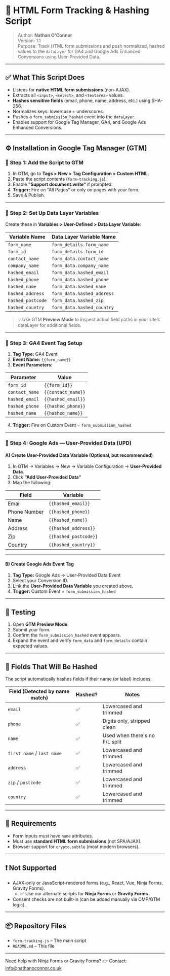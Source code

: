 # 📩 HTML Form Tracking & Hashing Script

> Author: **Nathan O'Connor**  
> Version: 1.1  
> Purpose: Track HTML form submissions and push normalized, hashed values to the `dataLayer` for GA4 and Google Ads Enhanced Conversions using User-Provided Data.

---

## ✅ What This Script Does

- Listens for **native HTML form submissions** (non-AJAX).
- Extracts all `<input>`, `<select>`, and `<textarea>` values.
- **Hashes sensitive fields** (email, phone, name, address, etc.) using SHA-256.
- Normalizes keys: lowercase + underscores.
- Pushes a `form_submission_hashed` event into the `dataLayer`.
- Enables support for Google Tag Manager, GA4, and Google Ads Enhanced Conversions.

---

## ⚙️ Installation in Google Tag Manager (GTM)

### 📄 Step 1: Add the Script to GTM

1. In GTM, go to **Tags > New > Tag Configuration > Custom HTML**.
2. Paste the script contents (`form-tracking.js`).
3. Enable **"Support document.write"** if prompted.
4. **Trigger:** Fire on "All Pages" or only on pages with your form.
5. Save & Publish.

---

### 🧠 Step 2: Set Up Data Layer Variables

Create these in **Variables > User-Defined > Data Layer Variable**:

| Variable Name      | Data Layer Variable Name        |
|--------------------|----------------------------------|
| `form_name`        | `form_details.form_name`        |
| `form_id`          | `form_details.form_id`          |
| `contact_name`     | `form_data.contact_name`        |
| `company_name`     | `form_data.company_name`        |
| `hashed_email`     | `form_data.hashed_email`        |
| `hashed_phone`     | `form_data.hashed_phone`        |
| `hashed_name`      | `form_data.hashed_name`         |
| `hashed_address`   | `form_data.hashed_address`      |
| `hashed_postcode`  | `form_data.hashed_zip`          |
| `hashed_country`   | `form_data.hashed_country`      |

> 💡 Use GTM **Preview Mode** to inspect actual field paths in your site’s dataLayer for additional fields.

---

### 🧾 Step 3: GA4 Event Tag Setup

1. **Tag Type:** GA4 Event
2. **Event Name:** `{{form_name}}`
3. **Event Parameters:**

| Parameter         | Value                      |
|-------------------|----------------------------|
| `form_id`         | `{{form_id}}`              |
| `contact_name`    | `{{contact_name}}`         |
| `hashed_email`    | `{{hashed_email}}`         |
| `hashed_phone`    | `{{hashed_phone}}`         |
| `hashed_name`     | `{{hashed_name}}`          |

4. **Trigger:** Fire on Custom Event = `form_submission_hashed`

---

### 🔁 Step 4: Google Ads — User-Provided Data (UPD)

#### A) Create User-Provided Data Variable (Optional, but recommended)
1. In GTM → Variables → New → Variable Configuration → **User-Provided Data**.
2. Click **"Add User-Provided Data"**
3. Map the following:

| Field           | Variable             |
|----------------|----------------------|
| Email           | `{{hashed_email}}`   |
| Phone Number    | `{{hashed_phone}}`   |
| Name            | `{{hashed_name}}`    |
| Address         | `{{hashed_address}}` |
| Zip             | `{{hashed_postcode}}`|
| Country         | `{{hashed_country}}` |

---

#### B) Create Google Ads Event Tag

1. **Tag Type:** Google Ads → User-Provided Data Event
2. Select your Conversion ID.
3. Link the **User-Provided Data Variable** you created above.
4. **Trigger:** Custom Event = `form_submission_hashed`

---

## 🧪 Testing

1. Open **GTM Preview Mode**.
2. Submit your form.
3. Confirm the `form_submission_hashed` event appears.
4. Expand the event and verify `form_data` and `form_details` contain expected values.

---

## 🔐 Fields That Will Be Hashed

The script automatically hashes fields if their name (or label) includes:

| Field (Detected by name match) | Hashed? | Notes                          |
|--------------------------------|---------|--------------------------------|
| `email`                        | ✅      | Lowercased and trimmed         |
| `phone`                        | ✅      | Digits only, stripped clean    |
| `name`                         | ✅      | Used when there's no F/L split |
| `first name` / `last name`     | ✅      | Lowercased and trimmed         |
| `address`                      | ✅      | Lowercased and trimmed         |
| `zip` / `postcode`             | ✅      | Lowercased and trimmed         |
| `country`                      | ✅      | Lowercased and trimmed         |

---

## 🔎 Requirements

- Form inputs must have `name` attributes.
- Must use **standard HTML form submissions** (not SPA/AJAX).
- Browser support for `crypto.subtle` (most modern browsers).

---

## ❗ Not Supported

- AJAX-only or JavaScript-rendered forms (e.g., React, Vue, Ninja Forms, Gravity Forms).
  - ✅ Use our alternate scripts for **Ninja Forms** or **Gravity Forms**.
- Consent checks are not built-in (can be added manually via CMP/GTM logic).

---

## 📦 Repository Files

- `form-tracking.js` – The main script
- `README.md` – This file

---

Need help with Ninja Forms or Gravity Forms?
👉 Contact: [info@nathanoconnor.co.uk](mailto:info@nathanoconnor.co.uk)
